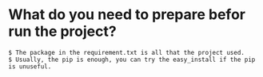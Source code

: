 # What do you need to prepare befor run the project?
```
$ The package in the requirement.txt is all that the project used.
$ Usually, the pip is enough, you can try the easy_install if the pip is unuseful.
```